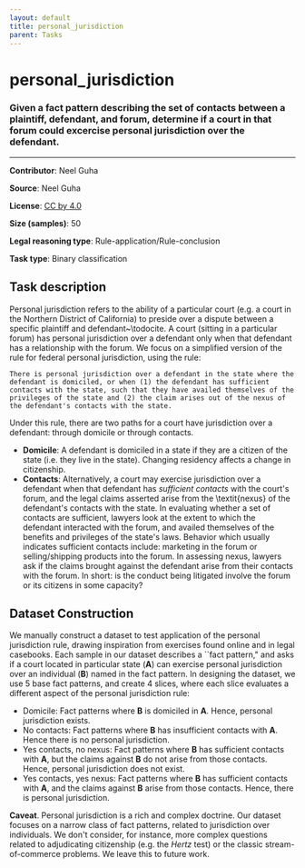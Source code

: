 ```yaml
---
layout: default
title: personal_jurisdiction
parent: Tasks
---
```

# personal_jurisdiction 

### Given a fact pattern describing the set of contacts between a plaintiff, defendant, and forum, determine if a court in that forum could excercise personal jurisdiction over the defendant.
---
**Contributor**: Neel Guha 

**Source**: Neel Guha

**License**: [CC by 4.0](https://creativecommons.org/licenses/by/4.0/)

**Size (samples)**: 50

**Legal reasoning type**: Rule-application/Rule-conclusion

**Task type**: Binary classification

## Task description

Personal jurisdiction refers to the ability of a particular court (e.g. a court in the Northern District of California) to preside over a dispute between a specific plaintiff and defendant~\todocite. A court (sitting in a particular forum) has personal jurisdiction over a defendant only when that defendant has a relationship with the forum. We focus on a simplified version of the rule for federal personal jurisdiction, using the rule:

```text
There is personal jurisdiction over a defendant in the state where the defendant is domiciled, or when (1) the defendant has sufficient contacts with the state, such that they have availed themselves of the privileges of the state and (2) the claim arises out of the nexus of the defendant's contacts with the state.
```

Under this rule, there are two paths for a court have jurisdiction over a defendant: through domicile or through contacts.

- **Domicile**: A defendant is domiciled in a state if they are a citizen of the state (i.e. they live in the state). Changing residency affects a change in citizenship.
- **Contacts**:  Alternatively, a court may exercise jurisdiction over a defendant when that defendant has *sufficient contacts* with the court's forum, and the legal claims asserted arise from the \textit{nexus} of the defendant's contacts with the state. In evaluating whether a set of contacts are sufficient, lawyers look at the extent to which the defendant interacted with the forum, and availed themselves of the benefits and privileges of the state's laws. Behavior which usually indicates sufficient contacts include: marketing in the forum or selling/shipping products into the forum. In assessing nexus, lawyers ask if the claims brought against the defendant arise from their contacts with the forum. In short: is the conduct being litigated involve the forum or its citizens in some capacity?

## Dataset Construction

We manually construct a dataset to test application of the personal jurisdiction rule, drawing inspiration from exercises found online and in legal casebooks. Each sample in our dataset describes a ``fact pattern," and asks if a court located in particular state (**A**) can exercise personal jurisdiction over an individual (**B**) named in the fact pattern. In designing the dataset, we use 5 base fact patterns, and create 4 slices, where each slice evaluates a different aspect of the personal jurisdiction rule:

- Domicile: Fact patterns where **B** is domiciled in **A**. Hence, personal jurisdiction exists.
- No contacts: Fact patterns where **B** has insufficient contacts with **A**. Hence there is no personal jurisdiction.
- Yes contacts, no nexus: Fact patterns where **B** has sufficient contacts with **A**, but the claims against **B** do not arise from those contacts. Hence, personal jurisdiction does not exist.
- Yes contacts, yes nexus: Fact patterns where **B** has sufficient contacts with **A**, and the claims against **B** arise from those contacts. Hence, there is personal jurisdiction.

**Caveat**. Personal jurisdiction is a rich and complex doctrine. Our dataset focuses on a narrow class of fact patterns, related to jurisdiction over individuals. We don't consider, for instance, more complex questions related to adjudicating citizenship (e.g. the *Hertz* test) or the classic stream-of-commerce problems. We leave this to future work.

